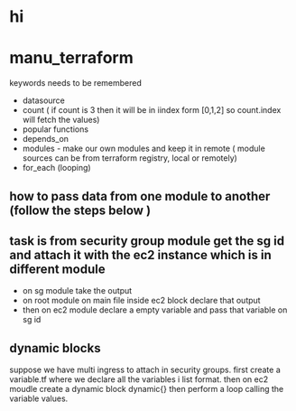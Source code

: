 
# hi
# manu_terraform

keywords needs to be remembered
- datasource
- count               ( if count is 3 then it will be in iindex form [0,1,2] so count.index will fetch the values)
- popular functions 
- depends_on
- modules  - make our own modules and keep it in remote ( module sources can be from terraform registry, local or remotely)
- for_each (looping)


## how to pass data from one module to another (follow the steps below )
## task is from security group module get the sg id and attach it with the ec2 instance which is in different module

- on sg module take the output 
- on root module on main file inside ec2 block declare that output
- then on ec2 module declare a empty variable and pass that variable on sg id

## dynamic blocks
suppose we have multi ingress to attach in security groups. first create a variable.tf where we declare all the variables i list format. then on ec2 moudle create a dynamic block dynamic{} then perform a loop calling the variable values.
